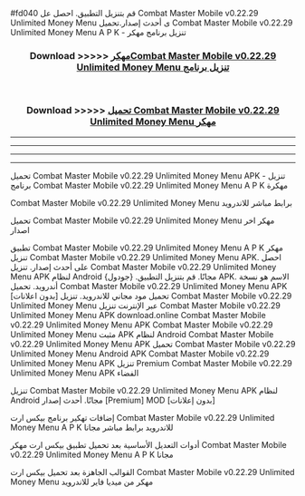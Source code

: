 #fd040 قم بتنزيل التطبيق. احصل عل Combat Master Mobile v0.22.29 Unlimited Money Menu  ى أحدث إصدار.تحميل Combat Master Mobile v0.22.29 Unlimited Money Menu  A P K - تنزيل برنامج مهكر



<div align="center">
<h3>Download >>>>> <a href="https://ar-sites.web.app/?ar= Combat Master Mobile v0.22.29 Unlimited Money Menu ">مهكرCombat Master Mobile v0.22.29 Unlimited Money Menu  تنزيل برنامج</a></h3><br>

<h3>Download >>>>> <a href="https://ar-sites.web.app/?ar= Combat Master Mobile v0.22.29 Unlimited Money Menu ">تحميل Combat Master Mobile v0.22.29 Unlimited Money Menu  مهكر</a></h3>
</div>


----------------------------------------------------------

----------------------------------------------------------

----------------------------------------------------------

----------------------------------------------------------


تحميل Combat Master Mobile v0.22.29 Unlimited Money Menu  APK - تنزيل برنامج Combat Master Mobile v0.22.29 Unlimited Money Menu  A P K مهكرة

Combat Master Mobile v0.22.29 Unlimited Money Menu  برابط مباشر للاندرويد

تحميل Combat Master Mobile v0.22.29 Unlimited Money Menu  مهكر اخر اصدار

تطبيق Combat Master Mobile v0.22.29 Unlimited Money Menu  A P K مهكر
تنزيل Combat Master Mobile v0.22.29 Unlimited Money Menu  APK. احصل على أحدث إصدار.
تنزيل Combat Master Mobile v0.22.29 Unlimited Money Menu  APK لنظام Android مجانًا.
قم بتنزيل التطبيق. {جودول} APK. الاسم هو نسخة أندرويد.
تحميل Combat Master Mobile v0.22.29 Unlimited Money Menu  APK [بدون اعلانات]
تحميل مود مجاني للاندرويد.
تنزيل Combat Master Mobile v0.22.29 Unlimited Money Menu  عبر الإنترنت
تنزيل Combat Master Mobile v0.22.29 Unlimited Money Menu  APK
download.online Combat Master Mobile v0.22.29 Unlimited Money Menu  APK
Combat Master Mobile v0.22.29 Unlimited Money Menu  مثبت APK لنظام Android
Combat Master Mobile v0.22.29 Unlimited Money Menu  APK
تحميل Combat Master Mobile v0.22.29 Unlimited Money Menu  Android APK
Combat Master Mobile v0.22.29 Unlimited Money Menu  APK تنزيل Premium
Combat Master Mobile v0.22.29 Unlimited Money Menu  APK الفضاء

تنزيل Combat Master Mobile v0.22.29 Unlimited Money Menu  APK لنظام Android مجانًا. أحدث إصدار [Premium] MOD [بدون إعلانات]

إضافات تهكير برنامج بيكس ارت Combat Master Mobile v0.22.29 Unlimited Money Menu  A P K للاندرويد برابط مباشر مجانا

أدوات التعديل الأساسية بعد تحميل تطبيق بيكس ارت مهكر Combat Master Mobile v0.22.29 Unlimited Money Menu  A P K مجانا

القوالب الجاهزة بعد تحميل بيكس ارت Combat Master Mobile v0.22.29 Unlimited Money Menu  مهكر من ميديا فاير للاندرويد



